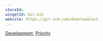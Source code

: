 ```yaml
---
storeId: 
wingetId: Git.Git
website: https://git-scm.com/download/win
---
```


[Development](../Development.md),
[Priority](../Priority.md)